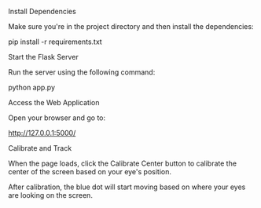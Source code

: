 Install Dependencies

Make sure you're in the project directory and then install the dependencies:















pip install -r requirements.txt





Start the Flask Server

Run the server using the following command:



python app.py





Access the Web Application

Open your browser and go to:



http://127.0.0.1:5000/





Calibrate and Track




When the page loads, click the Calibrate Center button to calibrate the center of the screen based on your eye's position.




After calibration, the blue dot will start moving based on where your eyes are looking on the screen.




